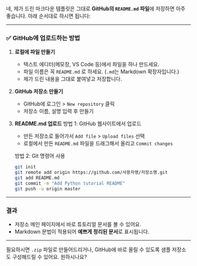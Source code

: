 네, 제가 드린 마크다운 템플릿은 그대로 **GitHub의 `README.md` 파일**에 저장하면 아주 좋습니다. 아래 순서대로 하시면 됩니다:

---

### ✅ GitHub에 업로드하는 방법

1. **로컬에 파일 만들기**

   * 텍스트 에디터(메모장, VS Code 등)에서 파일을 하나 만드세요.
   * 파일 이름은 꼭 `README.md` 로 하세요. (`.md`는 Markdown 확장자입니다.)
   * 제가 드린 내용을 그대로 붙여넣고 저장합니다.

2. **GitHub 저장소 만들기**

   * GitHub에 로그인 > `New repository` 클릭
   * 저장소 이름, 설명 입력 후 만들기

3. **README.md 업로드**
   방법 1: GitHub 웹사이트에서 업로드

   * 만든 저장소로 들어가서 `Add file` > `Upload files` 선택
   * 로컬에서 만든 `README.md` 파일을 드래그해서 올리고 `Commit changes`

   방법 2: Git 명령어 사용

   ```bash
   git init
   git remote add origin https://github.com/사용자명/저장소명.git
   git add README.md
   git commit -m "Add Python tutorial README"
   git push -u origin master
   ```

---

### 결과

* 저장소 메인 페이지에서 바로 튜토리얼 문서를 볼 수 있어요.
* Markdown 문법이 적용되어 **예쁘게 정리된 문서**로 표시됩니다.

---

필요하시면 `.zip` 파일로 만들어드리거나, GitHub에 바로 올릴 수 있도록 샘플 저장소도 구성해드릴 수 있어요. 원하시나요?
